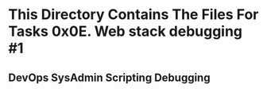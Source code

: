 # This Directory Contains The Files For Tasks 0x0E. Web stack debugging #1

## DevOps SysAdmin Scripting Debugging
